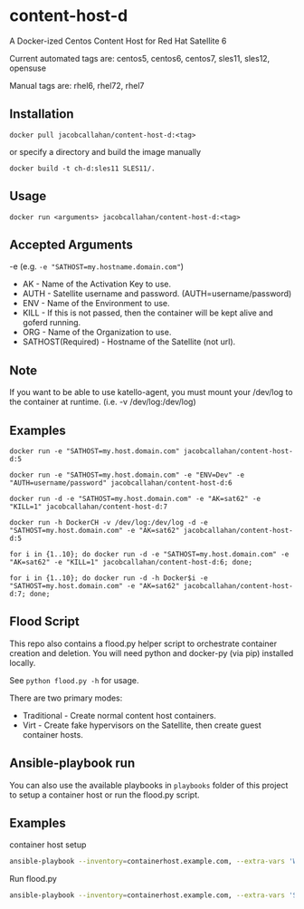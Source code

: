# content-host-d
A Docker-ized Centos Content Host for Red Hat Satellite 6

Current automated tags are: centos5, centos6, centos7, sles11, sles12, opensuse

Manual tags are: rhel6, rhel72, rhel7

Installation
------------
```docker pull jacobcallahan/content-host-d:<tag>```

or specify a directory and build the image manually

```docker build -t ch-d:sles11 SLES11/.```

Usage
-----
```docker run <arguments> jacobcallahan/content-host-d:<tag>```

Accepted Arguments
------------------
-e  (e.g. ```-e "SATHOST=my.hostname.domain.com"```)
 * AK - Name of the Activation Key to use.
 * AUTH - Satellite username and password. (AUTH=username/password)
 * ENV - Name of the Environment to use.
 * KILL - If this is not passed, then the container will be kept alive and goferd running.
 * ORG - Name of the Organization to use.
 * SATHOST(Required) - Hostname of the Satellite (not url).

Note
----
If you want to be able to use katello-agent, you must mount your /dev/log to the container at runtime. (i.e. -v /dev/log:/dev/log)

Examples
--------
```docker run -e "SATHOST=my.host.domain.com" jacobcallahan/content-host-d:5```

```docker run -e "SATHOST=my.host.domain.com" -e "ENV=Dev" -e "AUTH=username/password" jacobcallahan/content-host-d:6```

```docker run -d -e "SATHOST=my.host.domain.com" -e "AK=sat62" -e "KILL=1" jacobcallahan/content-host-d:7```

```docker run -h DockerCH -v /dev/log:/dev/log -d -e "SATHOST=my.host.domain.com" -e "AK=sat62" jacobcallahan/content-host-d:5```

```for i in {1..10}; do docker run -d -e "SATHOST=my.host.domain.com" -e "AK=sat62" -e "KILL=1" jacobcallahan/content-host-d:6; done;```

```for i in {1..10}; do docker run -d -h Docker$i -e "SATHOST=my.host.domain.com" -e "AK=sat62" jacobcallahan/content-host-d:7; done;```

Flood Script
------------
This repo also contains a flood.py helper script to orchestrate container creation and deletion. You will need python and docker-py (via pip) installed locally.

See ```python flood.py -h``` for usage.

There are two primary modes:
 - Traditional - Create normal content host containers.
 - Virt - Create fake hypervisors on the Satellite, then create guest container hosts.
 
Ansible-playbook run
--------------------
You can also use the available playbooks in `playbooks` folder of this project to setup a container host or run the flood.py script.

Examples
--------
container host setup

```sh
ansible-playbook --inventory=containerhost.example.com, --extra-vars 'WORKSPACE=/home/testlab/workspace/content-host-d CONTAINER_OS=RHEL7' chd-setup.yaml
```
Run flood.py

```sh
ansible-playbook --inventory=containerhost.example.com, --extra-vars 'SATELLITE_HOST=satellite.example.com CONTENT_HOST_PREFIX=testhost ACTIVATION_KEY=rhel7ak NUMBER_OF_HOSTS=3 EXIT_CRITERIA=registration CONTAINER_TAG=rhel7' chd-run.yaml
```

